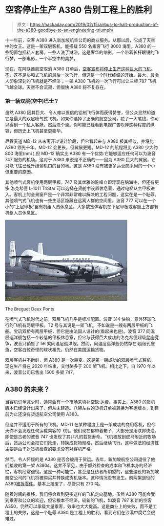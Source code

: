 # 空客停止生产 A380 告别工程上的胜利

> 原文：<https://hackaday.com/2019/02/15/airbus-to-halt-production-of-the-a380-goodbye-to-an-engineering-triumph/>

十一年前，空客 A380 进入新加坡航空公司的商业服务。从那以后，它成了天空中的女王。这是一架双层客机，能搭载 550 名乘客飞行 8000 海里。A380 的一些配置包括私人套房。一些人洗了淋浴。这是奢华的缩影，一个带着长杆眼镜的飞行梦，一部电影，一个半空中的美梦。

现在，在阿联酋航空取消 A380 订单后，[空客宣布将停止生产这种巨大的飞机](https://www.cnn.com/2019/02/14/business/a380-airbus-news-emirates/index.html)。不，这不是协和式飞机的最后一次飞行，但这是一个时代终结的开始。最大、最令人印象深刻的飞机就是不经济；一架 A380 飞机的一次飞行可以让三架 787 飞机飞越全球。天空不会沉寂，但很快 A380 将不复存在。

### 第一辆双层(空中)巴士？

虽然 A380 因其巨大、令人难以置信的铝制飞行体而获得赞誉，但公众显然知道它是最大的双层喷气式飞机。如果你选择了正确的航空公司，花了一大笔钱，你可以得到一个私人客舱，然后洗个澡。你可能已经看到电视广告吹捧这种程度的纵容，但历史上飞机甚至更豪华。

尽管麦道 MD-12 从未离开过设计阶段，但它看起来与 A380 极其相似，并将比 A380 领先十年。MD-12 会更长，但翼展更短。MD-12 的航程将比 A380 少大约 800 海里(nmi ),但 MD-12 确实比 A380 有一个优势:它能够适应任何可以为波音 747 服务的机场。这对于 A380 来说是不正确的——因为 A380 巨大的翼展，它只能飞往已经升级登机口的目的地。这是 A380 没有被更多运营商采用的一个小但重要的原因。

其他喷气式客机使用两层甲板。747 及其优雅的驼峰立即浮现在脑海中，但还有更多:洛克希德 L-1011 TriStar 可以选择在货舱中设置休息室，通过电梯从主甲板进入。客机上的全景窗户是一个非常非常难以解决的工程问题，这实在是一个耻辱。其他喷气式飞机也有一些生活区隐藏在远离人群的空间里。波音 777 可以在一个小的“上层甲板”里有机组人员休息区。大多数宽体客机在下层甲板或客舱上方都有机组人员休息区。

[![](img/2bc408a21ccccfa22e174627456c2afd.png)](https://hackaday.com/wp-content/uploads/2019/02/air_france_breguet_763_provence_manteufel-1.jpg)

The Breguet Deux Ponts

在喷气式飞机时代之前，双层飞机几乎是标准配置。波音 314 快船，意外环球飞行的飞机有两层甲板。T2 号与其说是一架飞机，不如说是一艘有两层甲板的飞船。宝玑双桥有两层甲板，但它是由法国人设计的(看起来也是)。波音 377 同温层巡洋舰包括一个较低的甲板休息室，但它与获得巨大成功的洛克希德超级星座竞争，波音只销售了 56 架同温层巡洋舰。然而，同温层巡洋舰仍然存在:超级孔雀鱼，空客白鲸奇怪的球状祖先，仍然在美国运输货物。

双层客机并不新鲜，但 A380 是一次巨变。这是第一架成功的双层喷气式客机。现在生产将在 2020 年结束，交付略多于 200 架飞机。相比之下，自 1970 年以来，波音公司已售出 1500 多架 747。

## A380 的未来？

当客机订单减少时，通常会有一个市场来填补空缺:运费。事实上，A380 的货机版本已经设计出来了，但从未建造。八架左右的货机订单被转换为客运版本，到目前为止还没有货运航空公司使用 A380。

但这并不适用于所有的飞机。MD-11 在某种程度上是一架成功的商用客机，但今天你不会发现任何运载乘客的飞机。他们现在都带着箱子，大部分是用联邦快递。即使是古老的波音 747 也发现了其非凡的载货寿命。飞机被放到皮马附近的牧场后，货运公司会把它们抢走，转换成货物规格，然后继续飞行。这种做法的经济性主要是由于对货机检查的要求没有对客机严格。

然而，令人怀疑的是 A380 是否会被用于货运。去年，新加坡航空公司退役了他们接收的第一架 A380s。这并不罕见，由于额外检查的成本和飞机本身的经济性，客机经常退役。这是一种可能性，甚至是狂热者所期望的，这些退役的新加坡航空公司的飞机将被购买并转换成货机版本。这种情况没有发生。前两架退役的 A380[被拆零件](http://www.traveller.com.au/first-two-retired-a380-superjumbos-to-be-broken-up-for-parts-h110ps)。基本上报废了，尽管只有 270 吨。

随着时间的推移，我们将会看到更多这样的飞机走向墓地。虽然 A380 可能会受到乘客和公众的欢迎，但它根本不经济。较新的飞机，如波音 787 和新的空客 A350，仍然可以承载大量乘客，效率也大大提高。这是商业上的失败，而不是工程上的失败，这是一个耻辱:A380 是工程上的胜利，看到它们在沙漠中腐烂会很难过。